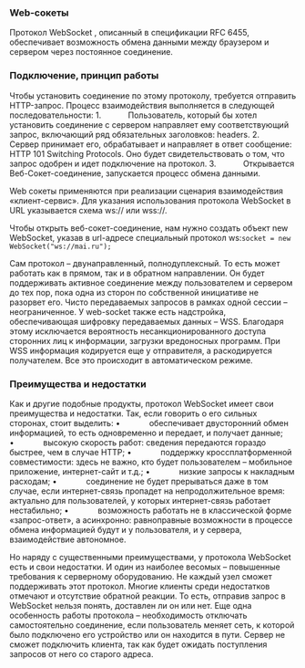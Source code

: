 ### Web-сокеты
Протокол WebSocket , описанный в спецификации RFC 6455, обеспечивает возможность обмена данными между браузером и сервером через постоянное соединение.

### Подключение, принцип работы
Чтобы установить соединение по этому протоколу, требуется отправить HTTP-запрос. Процесс взаимодействия выполняется в следующей последовательности:
1.            Пользователь, который бы хотел установить соединение с сервером направляет ему соответствующий запрос, включающий ряд обязательных заголовков: headers.
2.            Сервер принимает его, обрабатывает и направляет в ответ сообщение: HTTP 101 Switching Protocols. Оно будет свидетельствовать о том, что запрос одобрен и идет подключение на протокол.
3.            Открывается Веб-Сокет-соединение, запускается процесс обмена данными.

Web сокеты применяются при реализации сценария взаимодействия «клиент-сервис». Для указания использования протокола WebSocket в URL указывается схема ws:// или wss://.

Чтобы открыть веб-сокет-соединение, нам нужно создать объект new WebSocket, указав в url-адресе специальный протокол ws:`socket = new WebSocket("ws://mai.ru");`

Сам протокол – двунаправленный, полнодуплексный. То есть может работать как в прямом, так и в обратном направлении. Он будет поддерживать активное соединение между пользователем и сервером до тех пор, пока одна из сторон по собственной инициативе не разорвет его. Чисто передаваемых запросов в рамках одной сессии – неограниченное. У web-socket также есть надстройка, обеспечивающая шифровку передаваемых данных – WSS. Благодаря этому исключается вероятность несанкционированного доступа сторонних лиц к информации, загрузки вредоносных программ. При WSS информация кодируется еще у отправителя, а раскодируется получателем. Все это происходит в автоматическом режиме.


### Преимущества и недостатки
Как и другие подобные продукты, протокол WebSocket имеет свои преимущества и недостатки. Так, если говорить о его сильных сторонах, стоит выделить:
•             обеспечивает двусторонний обмен информацией, то есть одновременно и передает, и получает данные;
•             высокую скорость работ: сведения передаются гораздо быстрее, чем в случае HTTP;
•             поддержку кроссплатформенной совместимости: здесь не важно, кто будет пользователем – мобильное приложение, интернет-сайт и т.д.;
•             низкие запросы к накладным расходам;
•             соединение не будет прерываться даже в том случае, если интернет-связь пропадет на непродолжительное время: актуально для пользователей, у которых интернет-связь работает нестабильно;
•             возможность работать не в классической форме «запрос-ответ», а асинхронно: равноправные возможности в процессе обмена информацией будут и у пользователя, и у сервера, взаимодействие автономное.

Но наряду с существенными преимуществами, у протокола WebSocket есть и свои недостатки. И один из наиболее весомых – повышенные требования к серверному оборудованию. Не каждый узел сможет поддерживать этот протокол. Многие клиенты среди недостатков отмечают и отсутствие обратной реакции. То есть, отправив запрос в WebSocket нельзя понять, доставлен ли он или нет. Еще одна особенность работы протокола – необходимость отключать самостоятельно соединение, если пользователь меняет сеть, к которой было подключено его устройство или он находится в пути. Сервер не сможет подключить клиента, так как будет ожидать поступления запросов от него со старого адреса.